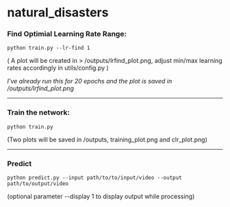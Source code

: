 # natural_disasters

### Find Optimial Learning Rate Range:

`python train.py --lr-find 1`

( A plot will be created in > /outputs/lrfind_plot.png, adjust min/max learning rates accordingly in utils/config.py )

_I've already run this for 20 epochs and the plot is saved in /outputs/lrfind_plot.png_

***


### Train the network:

`python train.py`

(Two plots will be saved in /outputs, training_plot.png and clr_plot.png)

***

### Predict

`python predict.py --input path/to/to/input/video --output path/to/output/video`

(optional parameter --display 1 to display output while processing)

